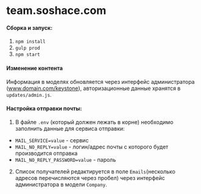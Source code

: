 # team.soshace.com

#### Сборка и запуск:
1. `npm install`
2. `gulp prod`
3. `npm start`

#### Изменение контента
Информация в моделях обновляется через интерфейс администратора (www.domain.com/keystone), авторизационные данные хранятся в `updates/admin.js`.

#### Настройка отправки почты:
1. В файле `.env` (который должен лежать в корне) необходимо заполнить данные для сервиса отправки:
* `MAIL_SERVICE=value` - сервис
* `MAIL_NO_REPLY=value` - логин/адрес почты с которого будет производится отправка
* `MAIL_NO_REPLY_PASSWORD=value` - пароль
2. Список получателей редактируется в поле `Emails`(несколько адресов перечисляются через пробел) через интерфейс администратора в модели `Company`.

